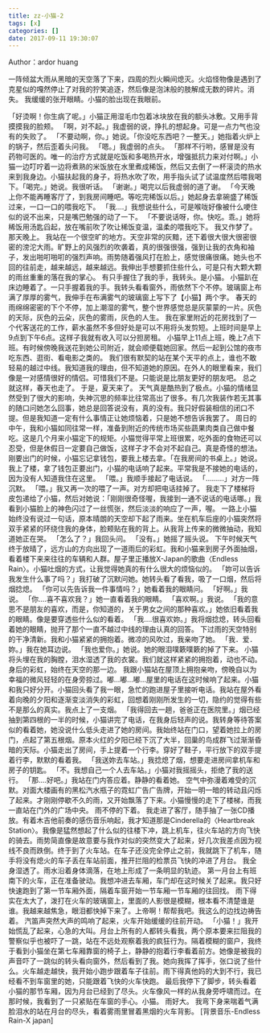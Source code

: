 ```yaml
---
title: zz-小猫-2
tags: [x]
categories: []
date: 2017-09-11 19:30:07
---
```

<!-- {% aplayer "Endless Rain" "X-Japan"  "http://img.staryu.cn/X%20JAPAN%20-%20ENDLESS%20RAIN.mp3" [ autoplay ] %} -->
Author：ardor huang

一阵倾盆大雨从黑暗的天空落了下来，四周的烈火瞬间熄灭。火焰怪物像是遇到了克星似的嘎然停止了对我的狞笑追逐，然后像是泡沫般的肢解成无数的碎片。消失。
我缓缓的张开眼睛。小猫的脸出现在我眼前。

<!-- truncate -->

「好烫啊！你生病了呢。」小猫正用湿毛巾包着冰块放在我的额头冰敷。又用手背摸摸我的脸颊。
「啊，对不起。」我虚弱的说，挣扎的想起身。可是一点力气也没有的失败了。
「不要动啊，你。」她说。「你没吃东西吧？一整天。」她指着火炉上的锅子，然后歪着头问我。
「嗯。」我虚弱的点头。
「那样不行哟，感冒是没有药物可医的。唯一的治疗方式就是吃饭和多喝热开水，增强抵抗力来对付啊。」小猫一边叮咛着一边将煮熟的米饭放在水里煮成稀饭，然后又去倒了一杯滚烫的热水来到我身边。小猫扶起我的身子，将热水吹了吹，用手指头试了试温度然后喂我喝下。「喝完。」她说。我很听话。
「谢谢。」喝完以后我虚弱的道了谢。
「今天晚上你不能再睡客厅了，到我房间睡吧。等吃完稀饭以后。」她起身去拿碗盛了稀饭过来，一口一口的喂我吃下。
「我....」我想说些什么，可是喉咙好像被什么哽住似的说不出来，只是嘴巴勉强的动了一下。
「不要说话呀，你。快吃。乖。」她将稀饭用汤匙舀起，放在嘴前吹了吹让稀饭变温，温柔的喂我吃下。
我又作梦了。那天晚上。
我站在一个很空旷的地方。天空非常的灰黯，还下着很大很大很密很密的滂沱大雨。旷野上的风强烈的吹袭着，真的很强很强，强到让我的衣角和袖子，发出啪咑啪咑的强烈声响。雨势随着强风打在脸上，感觉很痛很痛。她头也不回的往前走，越来越远，越来越远。我伸出手想要抓住些什么，可是只有大颗大颗的雨丝重重的落在我的掌心。
有只手握住了我的手，我转头。是小猫。
小猫趴在床边睡着了。一只手握着我的手。我转头看看窗外，雨依然下个不停。玻璃窗上布满了厚厚的雾气，我伸手在布满雾气的玻璃窗上写下了【小猫】两个字。
春天的雨绵绵密密的下个不停，加上潮湿的雾气，整个世界感觉总是灰蒙蒙的一片。灰色的天际，灰色的云朵，灰色的雾雨，灰色的人生。
我在家里附近的花房找到了一个代客送花的工作，薪水虽然不多但好处是可以不用将头发剪短。上班时间是早上9点到下午6点。这样子我就有收入可以分担房租。
小猫早上11点上班，晚上7点下班。有时候傍晚我送花到她公司附近，就会顺便载她回家。然后一起到公馆的夜市吃东西、逛街、看电影之类的。
我们很有默契的站在某个天平的点上，谁也不敢轻易的越过中线。我知道我的理由，但不知道她的原因。在外人的眼里看来，我们像是一对感情很好的情侣。可惜我们不是。只能说是比朋友更好的朋友吧。
总之就这样，春天也走了。
于是，夏天来了。
天气真是酷热到了极点。小猫的情绪显然受到了很大的影响，失神沉思的频率比往常高出了很多。有几次我装作若无其事的随口问她怎么回事，她总是回答说没有，真的没有。我只好假装相信的闭口不提。但是我知道一定有什么事情正让她烦恼着，只是她不想告诉我罢了。
周日的中午，我和小猫如同往常一样，准备到附近的传统市场买些蔬果肉类自己做中餐吃。这是几个月来小猫定下的规矩。小猫觉得平常上班很累，吃外面的食物还可以忍受，但是休假日一定要自己做饭，这样子才不会对不起自己。真是奇怪的想法。刚要出门的时候，小猫忘记拿钱包，要我上楼去拿。「在我房间的书桌上。」她说。我上了楼，拿了钱包正要出门，小猫的电话响了起来。平常我是不接她的电话的，因为没有人知道我住在这里。
「喂。」我顺手接起了电话说。
「.........」对方一阵沉默。
「喂。」我又再一次的喂了一声。对方却把电话挂掉了。
我走下了楼梯将皮包递给了小猫，然后对她说：「刚刚很奇怪喔，我接到一通不说话的电话哪。」我看到小猫脸上的神色闪过了一丝慌张，然后淡淡的响应了一声，喔。
一路上小猫始终没有说过一句话，原本晴朗的天空却下起了雨来。坐在机车后座的小猫突然将双手紧紧的环绕住我的身体，脸颊贴在我的背上。从我背上传来的微微抽动，我知道她正在哭。
「怎么了？」我回头问。
「没有。」她摇了摇头说。
下午时候天气终于放晴了，远方山的方向出现了一道雨后的彩虹。我和小猫来到房子外面抽烟，看着楼下来来往往的车辆和人群。屋子里正播放X-Japan的歌曲〈Endless Rain〉。小猫吐烟的方式，让我觉得她真的有什么很大的烦恼似的。
「妳可以告诉我发生什么事了吗？」我打破了沉默问她。她转头看了看我，吸了一口烟，然后将烟捻熄。
「你可以先告诉我一件事情吗？」她看着我的眼睛问。
「好啊。」我说。
「你....喜不喜欢我？」她一直看着我的眼睛。
「喜欢啊。」我说。
「我的意思不是朋友的喜欢，而是，你知道的，关于男女之间的那种喜欢。」她依旧看着我的眼睛。像是要穿透些什么似的看着。
「我....很喜欢妳。」我将烟捻熄，转头回看着她的眼睛，抛开了那个一直不越过中线的理由认真的回答。
下过雨的天空特别的干净清新。我和小猫紧紧的拥抱着。微凉的风吹过，我亲吻了她。
「我．爱．妳。」我在她耳边说。
「我也爱你。」她说。她的眼泪噗簌噗簌的掉了下来。
小猫将头埋在我的胸膛，泪水湿透了我的衣裳。我们就这样紧紧的拥抱着，动也不动。身后的彩虹，始终在天空的那一边。
我跟小猫站在屋顶上拥抱亲吻，傍晚自以为幸福的微风轻轻的在身旁掠过。嘟...嘟...嘟...屋里的电话在这时候响了起来。小猫和我只好分开。小猫回头看了我一眼，急忙的跑进屋子里接听电话。我站在屋外看着向晚的夕阳和逐渐变淡消失的彩虹，回想着刚刚所发生的一切，隐约的觉得有些不是那么的真实。我点上了一支烟。
「我得回去一趟，爸爸正在医院里。」烟已经抽到第四根的一半的时候，小猫讲完了电话，在我身后轻声的说。我转身等待答案似的看着她，她没说什么低头走进了她的房间。我始终站在门口，望着她拉上的房门，点起了第五根烟。原本火红的夕阳已经下沉了大半，回巢的鸟成群飞过渐渐昏暗的天际。小猫走出了房间，手上提着一个行李。穿好了鞋子，平行放下的双手提着行李，默默的看着我。
「我送妳去车站。」我捻熄了烟，想要走进房间拿机车和房子的钥匙。
「不。我想自己一个人去车站。」小猫对我摇摇头，拒绝了我的送行。
「那....好吧。」我站在门内答应着。静静的看着她。
空气中弥漫着难受的沉默。对面大楼画有的黑松汽水瓶子的霓虹广告广告牌，开始一明一暗的转动且闪烁了起来。才刚刚停歇不久的雨，又开始飘落了下来。小猫慢慢的走下了楼梯，而我一直站在门外的广场中央。
雨不停的下着。
我走进了客厅，随手抽了一张CD播放。有着木吉他前奏的感伤音乐响起，我才知道那是Cinderella的〈Heartbreak Station〉。我像是猛然想起了什么似的往楼下冲，跳上机车，往火车站的方向飞快的骑去。雨势简直像是故意要与我作对似的突然变大了起来，好几次我差点因为视线不良而跌倒。终于到了火车站。在车子还没完全停止之前，我就跳下了机车，随手将没有熄火的车子丢在车站前面，推开拦阻的检票员飞快的冲进了月台。
我全身湿透了。雨水沿着身体滴落，在地上形成了一条明显的轨迹。
第一月台上有班南下的火车，正在准备驶动。我想冲进去车厢，车门却在这时候关了起来。我只好快速跑到了第一节车厢外面，隔着车窗开始一节车厢一节车厢的往回找。
雨下得实在太大了，泼打在火车的玻璃窗上，里面的人影很是模糊，根本看不清楚谁是谁。我越来越焦急，眼泪都快掉下来了。上帝啊！帮帮我吧。我这么的边找边祷告着。
汽笛声突然大声的鸣响了起来，火车开始缓缓的往前开动。
「小猫！」我开始慌乱了起来，心急的大叫。月台上所有的人都转头看我，两个原本要来拦阻我的警察似乎也被吓了一跳，站在不远处观察着我的疯狂行为。隔着模糊的窗户，我终于看到小猫坐在第七车厢靠窗的椅子上，静静的抱着行李看着前方。她像是被我的声音吓了一跳似的转头看向窗外，然后看到了我。她向我挥了挥手，张口说了些什么。火车越走越快，我开始小跑步跟着车子往前。雨下得真他妈的大到不行，我已经看不到车窗里的她，只能跟着飞快的火车快跑。
最后我停下了脚步，转头看着小猫的那节车厢，因为月台已经到了尽头。火车像风一样的从我身旁呼啸而过。在那时候，我看到了一只紧贴在车窗的手心。小猫。
雨好大。
我弯下身来喘着气满脸泪水的站在月台的尽头，看着雾雨里冒着黑烟的火车背影。
[背景音乐-Endless Rain-X japan]
